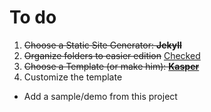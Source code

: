 # To do

1. ~~Choose a Static Site Generator: __Jekyll__~~
2. ~~Organize folders to easier edition~~ [Checked](https://github.com/OWASP/Cuiaba/commit/677db8725aab866a7096844d500821be073b954f)
3. ~~Choose a Template (or make him): __[Kasper](https://github.com/rosario/kasper)__~~
4. Customize the template

* Add a sample/demo from this project
